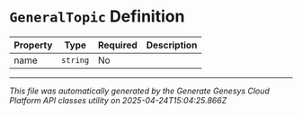 # `GeneralTopic` Definition

| Property | Type | Required | Description |
|----------|------|----------|-------------|
| name | `string` | No |  |

---

*This file was automatically generated by the Generate Genesys Cloud Platform API classes utility on 2025-04-24T15:04:25.866Z*